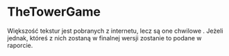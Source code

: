 # TheTowerGame
Większość tekstur jest pobranych z internetu, lecz są one chwilowe . Jeżeli jednak, któreś z nich zostaną w finalnej wersji zostanie to podane w raporcie.
